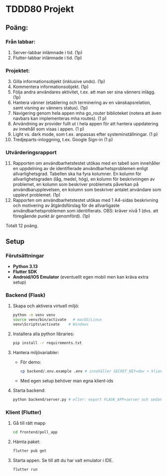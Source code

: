 # TDDD80 Projekt

## Poäng:

### Från labbar:
1. Server-labbar inlämnade i tid. (1p)
2. Flutter-labbar inlämnade i tid. (1p)

### Projektet:
3. Gilla informationsobjekt (inklusive undo). (1p)
4. Kommentera informationsobjekt. (1p)
5. Följa andra användares aktivitet, t.ex. att man ser sina vänners inlägg. (1p)
6. Hantera vänner (etablering och terminering av en vänskapsrelation, samt visning av vänners status). (1p)
7. Navigering genom hela appen mha go_router biblioteket (notera att även navbars kan implementeras mha routes). (1 p)
8. Användning av provider fullt ut i hela appen för att hantera uppdatering av innehåll som visas i appen. (1 p)
9. Light vs. dark mode, som t.ex. anpassas efter systeminställningar. (1 p)
10. Tredjeparts-inloggning, t.ex. Google Sign-in (1 p)

### Utvärderingsrapport
11. Rapporten om användbarhetstestet utökas med en tabell som innehåller en uppdelning av de identifierade användbarhetsproblemen enligt allvarlighetsgrad. Tabellen ska ha fyra kolumner. En kolumn för allvarlighetsgraden (låg, medel, hög), en kolumn för beskrivningen av problemet, en kolumn som beskriver problemets påverkan på användbarupplevelsen, en kolumn som beskriver antalet användare som upplevt problemet. (1p)
12. Rapporten om användbarhetstestet utökas med 1 A4-sidas beskrivning och motivering av åtgärdsförslag för de allvarligaste användbarhetsproblemen som identifierats. OBS: kräver nivå 1 (dvs. att föregående punkt är genomförd). (1p)

Totalt 12 poäng.

## Setup

### Förutsättningar
- **Python 3.13**
- **Flutter SDK**
- **Android/IOS Emulator** (eventuellt egen mobil men kan kräva extra setup)

### Backend (Flask)
1. Skapa och aktivera virtuell miljö:
   ```bash
   python -m venv venv
   source venv/bin/activate   # macOS/Linux
   venv\Scripts\activate    # Windows
   ```  
2. Installera alla python libraries:
   ```bash
   pip install -r requirements.txt
   ```  
3. Hantera miljövariabler:
    - För demo:
      ```bash
      cp backend/.env.example .env # innehåller SECRET_KEY=dev + klient-IDs
      ```  
    - Med egen setup behöver man egna klient-ids

4. Starta backend:
   ```bash
   python backend/server.py # eller: export FLASK_APP=server och sedan flask run
   ```

### Klient (Flutter)
1. Gå till rätt mapp
   ```bash
   cd frontend/poll_app
   ```

2. Hämta paket:
   ```bash
   flutter pub get
   ```

3. Starta appen. Se till att du har valt emulator i IDE.
   ```bash
   flutter run
   ```